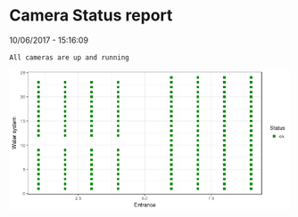 Camera Status report
================
10/06/2017 - 15:16:09

    All cameras are up and running

![](camreport_files/figure-markdown_github/unnamed-chunk-2-1.png)
